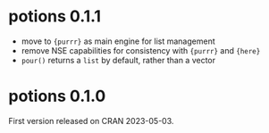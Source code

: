 # potions 0.1.1

- move to `{purrr}` as main engine for list management
- remove NSE capabilities for consistency with `{purrr}` and `{here}`
- `pour()` returns a `list` by default, rather than a vector


# potions 0.1.0

First version released on CRAN 2023-05-03.